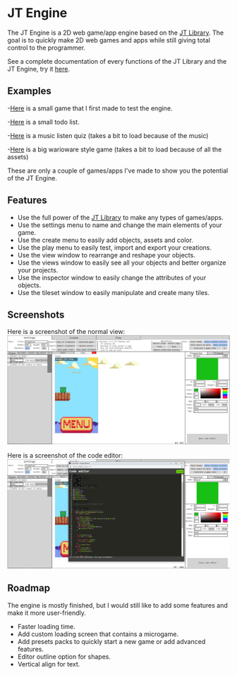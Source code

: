 
# JT Engine

The JT Engine is a 2D web game/app engine based on the [JT Library](https://github.com/ToniestTony/jt_lib). The goal is to quickly make 2D web games and apps while still giving total control to the programmer.

See a complete documentation of every functions of the JT Library and the JT Engine, try it [here](https://toniesttony.github.io/jt.html#jte).




## Examples

-[Here](http://ynotplay.ca/jeu.html?id=flamehead) is a small game that I first made to test the engine.

-[Here](https://todojt.netlify.app/) is a small todo list.

-[Here](https://music-listen-lite.netlify.app/) is a music listen quiz (takes a bit to load because of the music)

-[Here](http://ynotplay.ca/jeu.html?id=outOfControl) is a big warioware style game (takes a bit to load because of all the assets)

These are only a couple of games/apps I've made to show you the potential of the JT Engine.

## Features

- Use the full power of the [JT Library](https://github.com/ToniestTony/jt_lib) to make any types of games/apps.
- Use the settings menu to name and change the main elements of your game.
- Use the create menu to easily add objects, assets and color.
- Use the play menu to easily test, import and export your creations.
- Use the view window to rearrange and reshape your objects.
- Use the views window to easily see all your objects and better organize your projects. 
- Use the inspector window to easily change the attributes of your objects.
- Use the tileset window to easily manipulate and create many tiles.




## Screenshots

Here is a screenshot of the normal view:
![Logo](https://raw.githubusercontent.com/ToniestTony/JT-Engine/main/demo/screen1.png "Main screenshot")

Here is a screenshot of the code editor:
![Logo](https://raw.githubusercontent.com/ToniestTony/JT-Engine/main/demo/screen2.png "Main screenshot")

## Roadmap

The engine is mostly finished, but I would still like to add some features and make it more user-friendly.

- Faster loading time.
- Add custom loading screen that contains a microgame.
- Add presets packs to quickly start a new game or add advanced features.
- Editor outline option for shapes.
- Vertical align for text.

